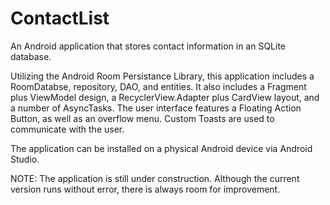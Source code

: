 ﻿# ContactList
An Android application that stores contact information in an SQLite database.

Utilizing the Android Room Persistance Library, this application includes a RoomDatabse, repository, DAO, and entities. It also includes a Fragment plus ViewModel design, a RecyclerView.Adapter plus CardView layout, and a number of AsyncTasks. The user interface features a Floating Action Button, as well as an overflow menu. Custom Toasts are used to communicate with the user.

The application can be installed on a physical Android device via Android Studio.

NOTE: The application is still under construction. Although the current version runs without error, there is always room for improvement.
